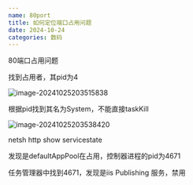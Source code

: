 ```yaml
---
name: 80port
title: 如何定位端口占用问题
date: 2024-10-24
categories: 数码
---
```




80端口占用问题

找到占用者，其pid为4

![image-20241025203515838](https://pub-9e727eae11e040a4aa2b1feedc2608d2.r2.dev/PicGo/image-20241025203515838.png)

根据pid找到其名为System，不能直接taskKill

![image-20241025203538420](https://pub-9e727eae11e040a4aa2b1feedc2608d2.r2.dev/PicGo/image-20241025203538420.png)

netsh http show servicestate

发现是defaultAppPool在占用，控制器进程的pid为4671



任务管理器中找到4671，发现是iis Publishing 服务，禁用